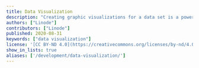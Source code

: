 ```yaml
---
title: Data Visualization
description: "Creating graphic visualizations for a data set is a powerful way to derive meaning from vast amounts of information and offers a way to extract specific data."
authors: ["Linode"]
contributors: ["Linode"]
published: 2020-08-31
keywords: ["data visualization"]
license: '[CC BY-ND 4.0](https://creativecommons.org/licenses/by-nd/4.0)'
show_in_lists: true
aliases: ['/development/data-visualization/']
---
```


